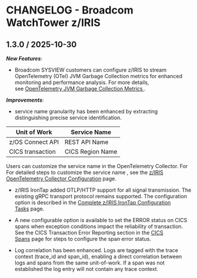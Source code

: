 # CHANGELOG - Broadcom WatchTower z/IRIS

## 1.3.0 / 2025-10-30

_**New Features**_:

* Broadcom SYSVIEW customers can configure z/IRIS to  stream OpenTelemetry (OTel) JVM Garbage Collection metrics for enhanced monitoring and performance analysis. For more details, see [OpenTelemetry JVM Garbage Collection Metrics ](https://techdocs.broadcom.com/us/en/ca-mainframe-software/intelligent-operations/watchtower-platform-suite/1-2/reference/z-iris-telemetry/opentelemetry-metrics/opentelemetry-jvm-garbage-collection-metrics.html#_e440c267-53a0-4566-9bc7-896b5e3d0527_JVMGC).

_**Improvements**_:

*  service name granularity has been enhanced by extracting distinguishing precise service identification.

Unit of Work | Service Name
------|------
 z/OS Connect API | REST API Name 
CICS transaction | CICS Region Name

 Users can customize the service name in the OpenTelemetry Collector. For  For detailed steps to customize the service name , see the [z/IRIS OpenTelemetry Collector Configuration](https://techdocs.broadcom.com/us/en/ca-mainframe-software/intelligent-operations/watchtower-platform-suite/1-2/administrating/administrate-ziris/observability-with-opentelemetry/configure-opentelemetry-contrib-collector.html#configuring_opentelemetry_contrib_collector) page.

* z/IRIS IronTap added OTLP/HTTP support for all signal transmission. The existing gRPC transport protocol remains supported. The configuration option is described in the [Complete z/IRIS IronTap Configuration Tasks](https://techdocs.broadcom.com/us/en/ca-mainframe-software/intelligent-operations/watchtower-platform-suite/1-2/installing/install-z-iris/install-z-iris-irontap/configure-z-iris-irontap.html#concept.dita_configure_irontap_container_CTB) page.

 * A new configurable option is available to set the ERROR status on CICS  spans when exception conditions impact the reliability of transaction. See the CICS Transaction Error Reporting section in the [CICS Spans](https://techdocs.broadcom.com/us/en/ca-mainframe-software/intelligent-operations/watchtower-platform-suite/1-2/reference/z-iris-telemetry/spans/cics-spans.html#cics_spans_err) page for steps to configure the span error status.

* Log correlation has been enhanced. Logs are tagged with the trace context (trace_id and span_id), enabling a direct correlation between logs and spans from the same unit-of-work. If a span was not established the log entry will not contain any trace context.
